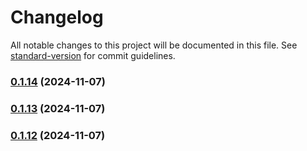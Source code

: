 # Changelog

All notable changes to this project will be documented in this file. See [standard-version](https://github.com/conventional-changelog/standard-version) for commit guidelines.

### [0.1.14](https://github.com/MatheusMFranco/genus-teach-post/compare/v0.1.13...v0.1.14) (2024-11-07)

### [0.1.13](https://github.com/MatheusMFranco/genus-teach-post/compare/v0.1.12...v0.1.13) (2024-11-07)

### [0.1.12](https://github.com/MatheusMFranco/genus-teach-post/compare/v0.1.11...v0.1.12) (2024-11-07)
